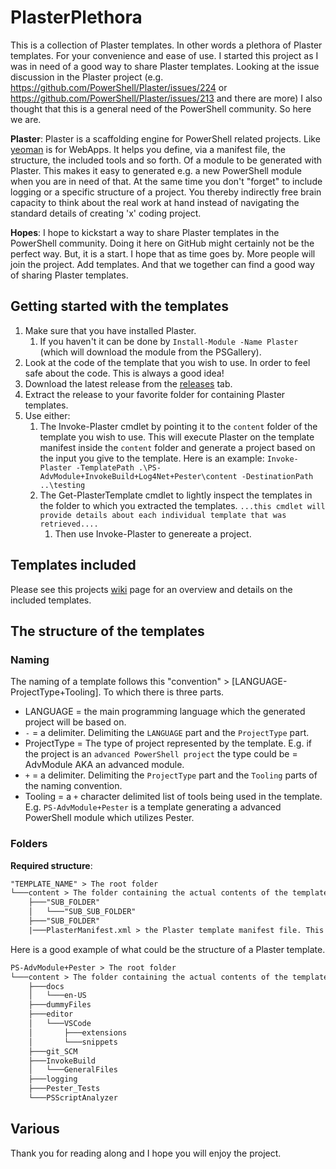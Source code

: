 # PlasterPlethora

This is a collection of Plaster templates. In other words a plethora of Plaster templates. For your convenience and ease of use. I started this project as I was in need of a good way to share Plaster templates. Looking at the issue discussion in the Plaster project (e.g. https://github.com/PowerShell/Plaster/issues/224 or https://github.com/PowerShell/Plaster/issues/213 and there are more) I also thought that this is a general need of the PowerShell community. So here we are.

__Plaster__:
Plaster is a scaffolding engine for PowerShell related projects. Like [yeoman](http://yeoman.io/) is for WebApps. It helps you define, via a manifest file, the structure, the included tools and so forth. Of a module to be generated with Plaster. This makes it easy to generated e.g. a new PowerShell module when you are in need of that. At the same time you don't "forget" to include logging or a specific structure of a project. You thereby indirectly free brain capacity to think about the real work at hand instead of navigating the standard details of creating 'x' coding project.

__Hopes__:
I hope to kickstart a way to share Plaster templates in the PowerShell community. Doing it here on GitHub might certainly not be the perfect way. But, it is a start. I hope that as time goes by. More people will join the project. Add templates. And that we together can find a good way of sharing Plaster templates.

## Getting started with the templates

1. Make sure that you have installed Plaster.
    1. If you haven't it can be done by `Install-Module -Name Plaster` (which will download the module from the PSGallery).
2. Look at the code of the template that you wish to use. In order to feel safe about the code. This is always a good idea!
3. Download the latest release from the [releases](https://github.com/larssb/PlasterPlethora/releases>) tab.
4. Extract the release to your favorite folder for containing Plaster templates.
5. Use either:
    1. The Invoke-Plaster cmdlet by pointing it to the `content` folder of the template you wish to use. This will execute Plaster on the template manifest inside the `content` folder and generate a project based on the input you give to the template. Here is an example: `Invoke-Plaster -TemplatePath .\PS-AdvModule+InvokeBuild+Log4Net+Pester\content -DestinationPath ..\testing`
    2. The Get-PlasterTemplate cmdlet to lightly inspect the templates in the folder to which you extracted the templates. `...this cmdlet will provide details about each individual template that was retrieved....`
        1. Then use Invoke-Plaster to genereate a project.

## Templates included

Please see this projects [wiki](https://github.com/larssb/PlasterPlethora/wiki) page for an overview and details on the included templates.

## The structure of the templates

### Naming

The naming of a template follows this "convention" > [LANGUAGE-ProjectType+Tooling]. To which there is three parts.

- LANGUAGE = the main programming language which the generated project will be based on.
- `-` = a delimiter. Delimiting the `LANGUAGE` part and the `ProjectType` part.
- ProjectType = The type of project represented by the template. E.g. if the project is an `advanced PowerShell project` the type could be = AdvModule AKA an advanced module.
- `+` = a delimiter. Delimiting the `ProjectType` part and the `Tooling` parts of the naming convention.
- Tooling = a `+` character delimited list of tools being used in the template. E.g. `PS-AdvModule+Pester` is a template generating a advanced PowerShell module which utilizes Pester.

### Folders

__Required structure__:

```txt
"TEMPLATE_NAME" > The root folder
└───content > The folder containing the actual contents of the template
    ├───"SUB_FOLDER"
    │   └───"SUB_SUB_FOLDER"
    ├───"SUB_FOLDER"
    |───PlasterManifest.xml > the Plaster template manifest file. This is the file in which you define the specifics of the project to be generated.
```

Here is a good example of what could be the structure of a Plaster template.

```txt
PS-AdvModule+Pester > The root folder
└───content > The folder containing the actual contents of the template
    ├───docs
    │   └───en-US
    ├───dummyFiles
    ├───editor
    │   └───VSCode
    │       ├───extensions
    │       └───snippets
    ├───git_SCM
    ├───InvokeBuild
    │   └───GeneralFiles
    ├───logging
    ├───Pester_Tests
    └───PSScriptAnalyzer
```

## Various

Thank you for reading along and I hope you will enjoy the project.